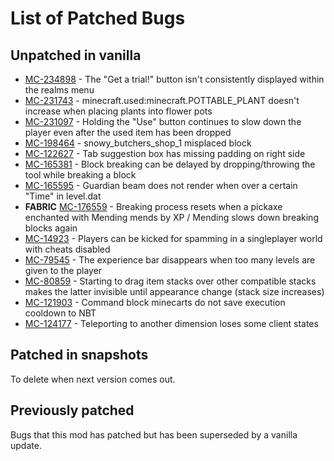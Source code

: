 # List of Patched Bugs
## Unpatched in vanilla
* [MC-234898](https://bugs.mojang.com/browse/MC-234898) - The "Get a trial!" button isn't consistently displayed within the realms menu
* [MC-231743](https://bugs.mojang.com/browse/MC-231743) - minecraft.used:minecraft.POTTABLE_PLANT doesn't increase when placing plants into flower pots
* [MC-231097](https://bugs.mojang.com/browse/MC-231097) - Holding the "Use" button continues to slow down the player even after the used item has been dropped
* [MC-198464](https://bugs.mojang.com/browse/MC-198464) - snowy_butchers_shop_1 misplaced block
* [MC-122627](https://bugs.mojang.com/browse/MC-122627) - Tab suggestion box has missing padding on right side
* [MC-165381](https://bugs.mojang.com/browse/MC-165381) - Block breaking can be delayed by dropping/throwing the tool while breaking a block
* [MC-165595](https://bugs.mojang.com/browse/MC-165595) - Guardian beam does not render when over a certain "Time" in level.dat
* **FABRIC** [MC-176559](https://bugs.mojang.com/browse/MC-176559) - Breaking process resets when a pickaxe enchanted with Mending mends by XP / Mending slows down breaking blocks again
* [MC-14923](https://bugs.mojang.com/browse/MC-14923) - Players can be kicked for spamming in a singleplayer world with cheats disabled
* [MC-79545](https://bugs.mojang.com/browse/MC-79545) - The experience bar disappears when too many levels are given to the player
* [MC-80859](https://bugs.mojang.com/browse/MC-80859) - Starting to drag item stacks over other compatible stacks makes the latter invisible until appearance change (stack size increases)
* [MC-121903](https://bugs.mojang.com/browse/MC-121903) - Command block minecarts do not save execution cooldown to NBT
* [MC-124177](https://bugs.mojang.com/browse/MC-124177) - Teleporting to another dimension loses some client states

## Patched in snapshots
To delete when next version comes out.

## Previously patched
Bugs that this mod has patched but has been superseded by a vanilla update.
